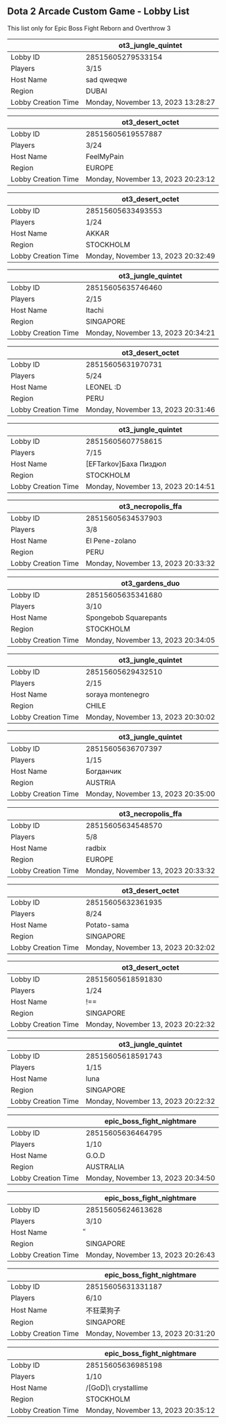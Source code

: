 ## Dota 2 Arcade Custom Game - Lobby List

This list only for Epic Boss Fight Reborn and Overthrow 3

|  | ot3_jungle_quintet |
| ------ | ------ |
| Lobby ID | 28515605279533154 |
| Players | 3/15 |
| Host Name | sad qweqwe |
| Region | DUBAI |
| Lobby Creation Time | Monday, November 13, 2023 13:28:27 |


|  | ot3_desert_octet |
| ------ | ------ |
| Lobby ID | 28515605619557887 |
| Players | 3/24 |
| Host Name | FeelMyPain |
| Region | EUROPE |
| Lobby Creation Time | Monday, November 13, 2023 20:23:12 |


|  | ot3_desert_octet |
| ------ | ------ |
| Lobby ID | 28515605633493553 |
| Players | 1/24 |
| Host Name | AKKAR |
| Region | STOCKHOLM |
| Lobby Creation Time | Monday, November 13, 2023 20:32:49 |


|  | ot3_jungle_quintet |
| ------ | ------ |
| Lobby ID | 28515605635746460 |
| Players | 2/15 |
| Host Name | Itachi |
| Region | SINGAPORE |
| Lobby Creation Time | Monday, November 13, 2023 20:34:21 |


|  | ot3_desert_octet |
| ------ | ------ |
| Lobby ID | 28515605631970731 |
| Players | 5/24 |
| Host Name | LEONEL :D |
| Region | PERU |
| Lobby Creation Time | Monday, November 13, 2023 20:31:46 |


|  | ot3_jungle_quintet |
| ------ | ------ |
| Lobby ID | 28515605607758615 |
| Players | 7/15 |
| Host Name | [EFTarkov]Баха Пиздюл |
| Region | STOCKHOLM |
| Lobby Creation Time | Monday, November 13, 2023 20:14:51 |


|  | ot3_necropolis_ffa |
| ------ | ------ |
| Lobby ID | 28515605634537903 |
| Players | 3/8 |
| Host Name | El Pene-zolano |
| Region | PERU |
| Lobby Creation Time | Monday, November 13, 2023 20:33:32 |


|  | ot3_gardens_duo |
| ------ | ------ |
| Lobby ID | 28515605635341680 |
| Players | 3/10 |
| Host Name | Spongebob Squarepants |
| Region | STOCKHOLM |
| Lobby Creation Time | Monday, November 13, 2023 20:34:05 |


|  | ot3_jungle_quintet |
| ------ | ------ |
| Lobby ID | 28515605629432510 |
| Players | 2/15 |
| Host Name | soraya montenegro |
| Region | CHILE |
| Lobby Creation Time | Monday, November 13, 2023 20:30:02 |


|  | ot3_jungle_quintet |
| ------ | ------ |
| Lobby ID | 28515605636707397 |
| Players | 1/15 |
| Host Name | Богданчик |
| Region | AUSTRIA |
| Lobby Creation Time | Monday, November 13, 2023 20:35:00 |


|  | ot3_necropolis_ffa |
| ------ | ------ |
| Lobby ID | 28515605634548570 |
| Players | 5/8 |
| Host Name | radbix |
| Region | EUROPE |
| Lobby Creation Time | Monday, November 13, 2023 20:33:32 |


|  | ot3_desert_octet |
| ------ | ------ |
| Lobby ID | 28515605632361935 |
| Players | 8/24 |
| Host Name | Potato-sama |
| Region | SINGAPORE |
| Lobby Creation Time | Monday, November 13, 2023 20:32:02 |


|  | ot3_desert_octet |
| ------ | ------ |
| Lobby ID | 28515605618591830 |
| Players | 1/24 |
| Host Name | !== |
| Region | SINGAPORE |
| Lobby Creation Time | Monday, November 13, 2023 20:22:32 |


|  | ot3_jungle_quintet |
| ------ | ------ |
| Lobby ID | 28515605618591743 |
| Players | 1/15 |
| Host Name | luna |
| Region | SINGAPORE |
| Lobby Creation Time | Monday, November 13, 2023 20:22:32 |


|  | epic_boss_fight_nightmare |
| ------ | ------ |
| Lobby ID | 28515605636464795 |
| Players | 1/10 |
| Host Name | 󠀡󠀡G.O.D |
| Region | AUSTRALIA |
| Lobby Creation Time | Monday, November 13, 2023 20:34:50 |


|  | epic_boss_fight_nightmare |
| ------ | ------ |
| Lobby ID | 28515605624613628 |
| Players | 3/10 |
| Host Name | ็ |
| Region | SINGAPORE |
| Lobby Creation Time | Monday, November 13, 2023 20:26:43 |


|  | epic_boss_fight_nightmare |
| ------ | ------ |
| Lobby ID | 28515605631331187 |
| Players | 6/10 |
| Host Name | 不狂菜狗子 |
| Region | SINGAPORE |
| Lobby Creation Time | Monday, November 13, 2023 20:31:20 |


|  | epic_boss_fight_nightmare |
| ------ | ------ |
| Lobby ID | 28515605636985198 |
| Players | 1/10 |
| Host Name | /[GoD]\ crystallime |
| Region | STOCKHOLM |
| Lobby Creation Time | Monday, November 13, 2023 20:35:12 |


